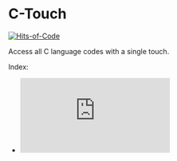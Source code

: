# C-Touch

[![Hits-of-Code](https://hitsofcode.com/github/kanav-arora/c-touch?branch=main)](https://hitsofcode.com/github/kanav-arora/c-touch/view?branch=main)

Access all C language codes with a single touch.

Index:
- ![Hello World](https://github.com/Kanav-Arora/C-Touch/blob/main/hello_world.c)